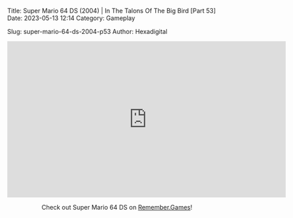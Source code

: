 Title: Super Mario 64 DS (2004) | In The Talons Of The Big Bird [Part 53]
Date: 2023-05-13 12:14
Category: Gameplay

Slug: super-mario-64-ds-2004-p53
Author: Hexadigital

<center><iframe src="https://www.youtube.com/embed/TXXJeECwFH4?feature=oembed" allow="accelerometer; autoplay; encrypted-media; gyroscope; picture-in-picture" width="640" height="360" frameborder="0"></iframe>

Check out Super Mario 64 DS on [Remember.Games](https://remember.games/game/2250/super-mario-64-ds/)!</center>